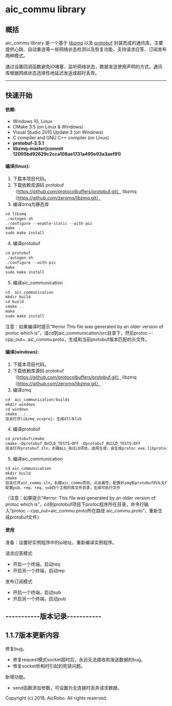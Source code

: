 # aic_commu library

## 概括

aic_commu library 是一个基于 [libzmq](https://github.com/zeromq/libzmq "libzmq")  以及 [protobuf](https://github.com/protocolbuffers/protobuf "protobuf") 封装而成的通讯库。主要提供心跳、自动重连等一些网络状态检测以及恢复功能，支持请求应答、订阅发布两种模式。

通过设置回调函数避免IO堵塞、监听网络状态，数据发送使用声明的方式，通讯库根据网络状态选择性地延迟发送或超时丢弃。

****

## 快速开始

#### 依赖:

- Windows 10, Linux
- CMake 3.5 (on Linux & Windows)
- Visual Studio 2015 Update 3 (on Windows)
- C compiler and GNU C++ compiler (on Linux)
- **protobuf-3.5.1**
- **libzmq-master(commit 12005bd92629c2cca108ae1731a495e93a3aef91)**

#### 编译(linux):

1. 下载本项目代码。
2. 下载依赖库源码
    protobuf（https://github.com/protocolbuffers/protobuf.git） 
	libzmq（https://github.com/zeromq/libzmq.git）
3. 编译zmq为静态库
```c
cd libzmq
./autogen.sh
./configure --enable-static --with-pic 
make
sudo make install
```
4. 编译protobuf
```c
cd protobuf
./autogen.sh
./configure --with-pic
make
sudo make install
```
5. 编译aic_communication
```c
cd  aic_communication
mkdir build 
cd build 
cmake .. 
make
sudo make install
```	
注意：如果编译时提示“#error This file was generated by an older version of protoc which is”，请cd到aic_communication/src目录下，然后protoc --cpp_out=. aic_commu.proto，生成和当前protobuf版本匹配的头文件。

#### 编译(windows):

1. 下载本项目代码。
2. 下载依赖库源码
	protobuf（https://github.com/protocolbuffers/protobuf.git） 
	libzmq（https://github.com/zeromq/libzmq.git）
3. 编译zmq
```c
cd  aic_communication/builds
mkdir windows 
cd windows 
cmake ../.. 
双击打开libzmq.vcxproj，生成dll与lib
```
4. 编译protobuf
```c
cd protobuf\cmake
cmake -Dprotobuf_BUILD_TESTS=OFF -Dprotobuf_BUILD_TESTS=OFF
双击打开protobuf.sln，右键ALL_BUILD项目，选择生成，会生成protoc.exe,libprotocd.lib,libprotocd.dll等
```
5. 编译aic_communication
```c
cd aic_communication
mkdir build
cmake ..
双击打开aic_commu.sln，右键aic_commu项目，点击属性，配置好zmq和protobuf的头文件与库文件目录，生成aic_commu.dll与aic_commu.lib。
配置pub、rep、req、sub四个工程的库文件目录，生成可执行文件
```
（注意：如果提示“#error: This file was generated by an older version of protoc which is”，cd到protobuf项目下protoc程序所在目录，命令行输入“protoc --cpp_out=aic_commu.proto所在路径 aic_commu.proto”，重新生成protobuf文件）
	
	


#### 使用

准备：设置好实例程序中的ip地址，重新编译实例程序。

请求应答模式

 * 开启一个终端，启动req
 * 开启另一个终端，启动rep
 
发布订阅模式

 * 开启一个终端，启动sub
 * 开启另一个终端，启动pub

## -----------版本记录-----------
## 1.1.7版本更新内容 
修复bug。
 * 修复request模式socket超时后，永远无法接收和发送数据的bug。
 * 修复socket析构时引起的死锁问题。

新增功能。
 * send函数添加参数，可设置为无连接时丢弃请求数据。



Copyright (c) 2018, AicRobo.  All rights reserved.
